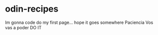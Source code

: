 # odin-recipes
Im gonna code do my first page... hope it goes somewhere
Paciencia
Vos vas a poder
DO IT
